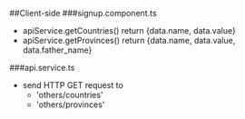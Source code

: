 ##Client-side
###signup.component.ts
* apiService.getCountries() return {data.name, data.value}
* apiService.getProvinces() return {data.name, data.value, data.father_name}

###api.service.ts
* send HTTP GET request to 
  * 'others/countries'
  * 'others/provinces'
